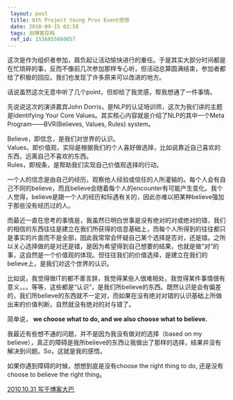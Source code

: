```yaml
---
 layout: post
 title: 6th Project Young Pros Event感想
 date: 2018-09-15 03:58
 tags: 旧博客存档
 ref_id: 1536955080057
---
```

这次是作为组织者参加，肩负起让活动愉快进行的重任。于是其实大部分时间都是在忙琐碎的事，反而不像前几次参加那样专心听，但活动总算圆满结束，参加者都给了积极的回应。我们也发现了许多原来可以改进的地方。

话说虽然这次无意中听了几个point，但却给了我灵感，帮我想通了一件事情。

先说说这次的演讲嘉宾John Dorris，是NLP的认证培训师，这次为我们讲的主题是Identifying Your Core
Values。其实核心内容就是介绍了NLP的其中一个Meta Program——BVR(Believes, Values, Rules) system。

Believe，即信念，是我们对世界的认识。  
Values，即价值观，实际是根据我们的个人喜好做选择，比如说靠近自己喜欢的东西，远离自己不喜欢的东西。  
Rules，即规条，是帮助我们实现自己价值观选择的行动。

一个人的信念是由自己的经历，观察他人经验或信任的人所灌输的。每个人会有自己不同的believe，而且believe会随着每个人的encounter有可能产生变化。我个人觉得，believe是跟一个人的经历和际遇有关的，因此亦难以把某种believe强加于那些没有经历过的人。

而最近一直在思考的事情是，我虽然已明白世事是没有绝对的对或绝对的错，我们的相信的东西往往是建立在我们所获得的信息基础上，而每个人所得到的往往都只是事实的片面而不是全部，因此我常常会怀疑自己某个选择是否对，还是错。之所以关心选择做的是对还是错，是因为希望得到自己想要的结果，也就是做“对”的事，这自然是一个价值观的体现。但往往我们的价值选择，是建立在我们的believe上，是我们对这个世界的认识。

比如说，我觉得做IT的都不善言辞，我觉得某些人很难相处，我觉得某件事情很有意义，。。等等，这些都是“认识”，是我们所believe的东西。既然认识是会有偏差的，我们所believe的东西就不一定对，而如果在没有绝对对错的认识基础上所做出来的价值判断，自然就没有绝对的对与错了。

简单说， **we choose what to do, and we also choose what to believe.**

我最近有些想不通的问题，并不是因为我没有做对的选择（based on my
believe），真正的障碍是我所believe的东西让我做出了那样的选择，结果并没有解决到问题。So，这就是我的感悟。

如果你遇到障碍的时候，想想到底是没有choose the right thing to do, 还是没有choose to believe the
right thing。

[2010.10.31 写于博客大巴](http://terryoy.blogbus.com/logs/81437838.html)

